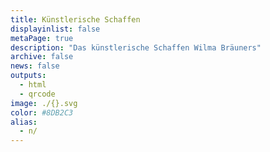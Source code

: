 ```yaml
---
title: Künstlerische Schaffen
displayinlist: false
metaPage: true
description: "Das künstlerische Schaffen Wilma Bräuners"
archive: false
news: false
outputs:
  - html
  - qrcode
image: ./{}.svg
color: #8DB2C3
alias:
  - n/
---
```


